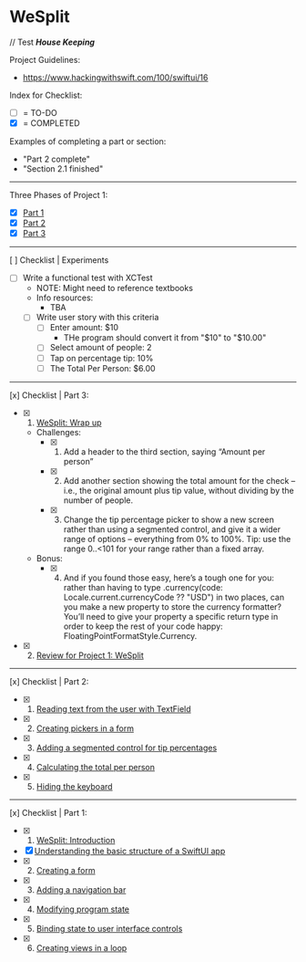 #  WeSplit
// Test
***House Keeping***

Project Guidelines:
- https://www.hackingwithswift.com/100/swiftui/16

Index for Checklist:
- [ ] = TO-DO
- [x] = COMPLETED

Examples of completing a part or section:
- "Part 2 complete"
- "Section 2.1 finished"

___

Three Phases of Project 1:
- [x] [Part 1](https://www.hackingwithswift.com/100/swiftui/16)
- [x] [Part 2](https://www.hackingwithswift.com/100/swiftui/17)
- [x] [Part 3](https://www.hackingwithswift.com/100/swiftui/18)

___ 
[ ] Checklist | Experiments
- [ ] Write a functional test with XCTest
    - NOTE: Might need to reference textbooks
    - Info resources:
        - TBA
    - [ ] Write user story with this criteria
        - [ ] Enter amount: $10
            - THe program should convert it from "$10" to "$10.00"
        - [ ] Select amount of people: 2
        - [ ] Tap on percentage tip: 10%
        - [ ] The Total Per Person: $6.00
___
[x] Checklist | Part 3:
- [x] 1. [WeSplit: Wrap up](https://www.hackingwithswift.com/books/ios-swiftui/wesplit-wrap-up)
    - Challenges:
        - [x] 1. Add a header to the third section, saying “Amount per person”
        - [x] 2. Add another section showing the total amount for the check – i.e., the original amount plus tip value, without dividing by the number of people.
        - [x] 3. Change the tip percentage picker to show a new screen rather than using a segmented control, and give it a wider range of options – everything from 0% to 100%. Tip: use the range 0..<101 for your range rather than a fixed array.
    - Bonus:
        - [x] 4. And if you found those easy, here’s a tough one for you: rather than having to type .currency(code: Locale.current.currencyCode ?? "USD") in two places, can you make a new property to store the currency formatter? You’ll need to give your property a specific return type in order to keep the rest of your code happy: FloatingPointFormatStyle<Double>.Currency.

- [x] 2. [Review for Project 1: WeSplit](https://www.hackingwithswift.com/review/ios-swiftui/wesplit)

___
[x] Checklist | Part 2:
- [x] 1. [Reading text from the user with TextField](https://www.hackingwithswift.com/books/ios-swiftui/reading-text-from-the-user-with-textfield)
- [x] 2. [Creating pickers in a form](https://www.hackingwithswift.com/books/ios-swiftui/creating-pickers-in-a-form)
- [x] 3. [Adding a segmented control for tip percentages](https://www.hackingwithswift.com/books/ios-swiftui/adding-a-segmented-control-for-tip-percentages)
- [x] 4. [Calculating the total per person](https://www.hackingwithswift.com/books/ios-swiftui/calculating-the-total-per-person)
- [x] 5. [Hiding the keyboard](https://www.hackingwithswift.com/books/ios-swiftui/hiding-the-keyboard)



___
[x] Checklist | Part 1: 
- [x] 1. [WeSplit: Introduction](https://www.hackingwithswift.com/books/ios-swiftui/wesplit-introduction)
- [X] [Understanding the basic structure of a SwiftUI app](https://www.hackingwithswift.com/books/ios-swiftui/understanding-the-basic-structure-of-a-swiftui-app)
- [x] 2. [Creating a form](https://www.hackingwithswift.com/books/ios-swiftui/creating-a-form)
- [x] 3. [Adding a navigation bar](https://www.hackingwithswift.com/books/ios-swiftui/adding-a-navigation-bar)
- [x] 4. [Modifying program state](https://www.hackingwithswift.com/books/ios-swiftui/modifying-program-state)
- [x] 5. [Binding state to user interface controls](https://www.hackingwithswift.com/books/ios-swiftui/binding-state-to-user-interface-controls)
- [x] 6. [Creating views in a loop](https://www.hackingwithswift.com/books/ios-swiftui/creating-views-in-a-loop)
